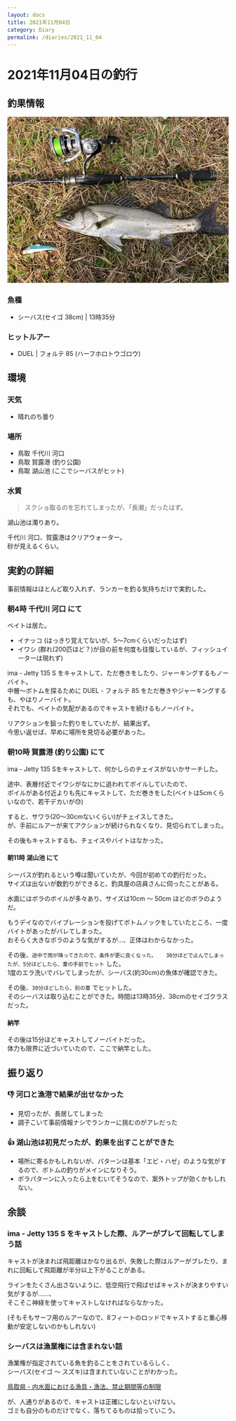 ```yaml
---
layout: docs
title: 2021年11月04日
category: Diary
permalink: /diaries/2021_11_04
---
```

# 2021年11月04日の釣行

## 釣果情報

<div class="container">
  <div class="row">
    <div class="col">
      <img src="/images/picture/2021_11_04_1.png" class="w-100">
    </div>
  </div>
</div>

### 魚種

- シーバス(セイゴ 38cm) | 13時35分

### ヒットルアー

- DUEL | フォルテ 85 (ハーフホロトウゴロウ)

## 環境

### 天気

- 晴れのち曇り

### 場所

- 鳥取 千代川 河口
- 鳥取 賀露港 (釣り公園)
- 鳥取 湖山池 (ここでシーバスがヒット)

### 水質

> スクショ取るのを忘れてしまったが、「長潮」だったはず。

湖山池は濁りあり。  

千代川 河口、賀露港はクリアウォーター。  
砂が見えるくらい。

## 実釣の詳細

事前情報はほとんど取り入れず、ランカーを釣る気持ちだけで実釣した。

### 朝4時 千代川 河口 にて

ベイトは居た。

- イナッコ (はっきり覚えてないが、5〜7cmくらいだったはず)
- イワシ (群れ(200匹ほど？)が目の前を何度も往復しているが、フィッシュイーターは現れず)

ima - Jetty 135 S をキャストして、ただ巻きをしたり、ジャーキングするもノーバイト。  
中層〜ボトムを探るために DUEL - フォルテ 85 をただ巻きやジャーキングするも、やはりノーバイト。  
それでも、ベイトの気配があるのでキャストを続けるもノーバイト。  

リアクションを狙った釣りをしていたが、結果出ず。  
今思い返せば、早めに場所を見切る必要があった。

### 朝10時 賀露港 (釣り公園) にて

ima - Jetty 135 Sをキャストして、何かしらのチェイスがないかサーチした。

途中、表層付近でイワシがなにかに追われてボイルしていたので、  
ボイルがある付近よりも先にキャストして、ただ巻きをした(ベイトは5cmくらいなので、若干デカいが😓)  

すると、サワラ(20〜30cmないくらい)がチェイスしてきた。  
が、手前にルアーが来てアクションが続けられなくなり、見切られてしまった。

その後もキャストするも、チェイスやバイトはなかった。

#### 朝11時 湖山池 にて

シーバスが釣れるという噂は聞いていたが、今回が初めての釣行だった。  
サイズは出ないが数釣りができると、釣具屋の店員さんに伺ったことがある。  

水面にはボラのボイルが多々あり、サイズは10cm 〜 50cm ほどのボラのようだ。

もうデイなのでバイブレーションを投げてボトムノックをしていたところ、一度バイトがあったがバレてしまった。  
おそらく大きなボラのような気がするが…、正体はわからなかった。

その後、`途中で雨が降ってきたので、条件が更に良くなった。  
30分ほどで止んでしまったが、5分ほどしたら、葦の手前でヒット` した。  
1度のエラ洗いでバレてしまったが、シーバス(約30cm)の魚体が確認できた。  

その後、`30分ほどしたら、別の葦` でヒットした。  
そのシーバスは取り込むことができた。時間は13時35分、38cmのセイゴクラスだった。

#### 納竿

その後は15分ほどキャストしてノーバイトだった。  
体力も限界に近づいていたので、ここで納竿とした。

## 振り返り

### 👎 河口と漁港で結果が出せなかった

- 見切ったが、長居してしまった
- 調子こいて事前情報ナシでランカーに挑むのがアレだった

### 👍 湖山池は初見だったが、釣果を出すことができた

- 場所に寄るかもしれないが、パターンは基本「エビ・ハゼ」のような気がするので、ボトムの釣りがメインになりそう。
- ボラパターンに入ったら上をむいてそうなので、案外トップが効くかもしれない。

## 余談

### ima - Jetty 135 S をキャストした際、ルアーがブレて回転してしまう話

キャストが決まれば飛距離はかなり出るが、失敗した際はルアーがブレたり、まれに回転して飛距離が半分以上下がることがある。

ラインをたくさん出さないように、低空飛行で飛ばせばキャストが決まりやすい気がするが……、  
そこそこ神経を使ってキャストしなければならなかった。

(そもそもサーフ用のルアーなので、8フィートのロッドでキャストすると重心移動が安定しないのかもしれない)


### シーバスは漁業権には含まれない話

漁業権が指定されている魚を釣ることをされているらしく、  
シーバス(セイゴ 〜 スズキ)は含まれていないことがわかった。

[鳥取県 - 内水面における漁具・漁法、禁止期間等の制限](https://www.pref.tottori.lg.jp/295010.htm#C1_602444_BlogList_ctl04_TitleLabel)

が、人通りがあるので、キャストは正確にしないといけない。  
ゴミも自分のものだけでなく、落ちてるものは拾っていこう。